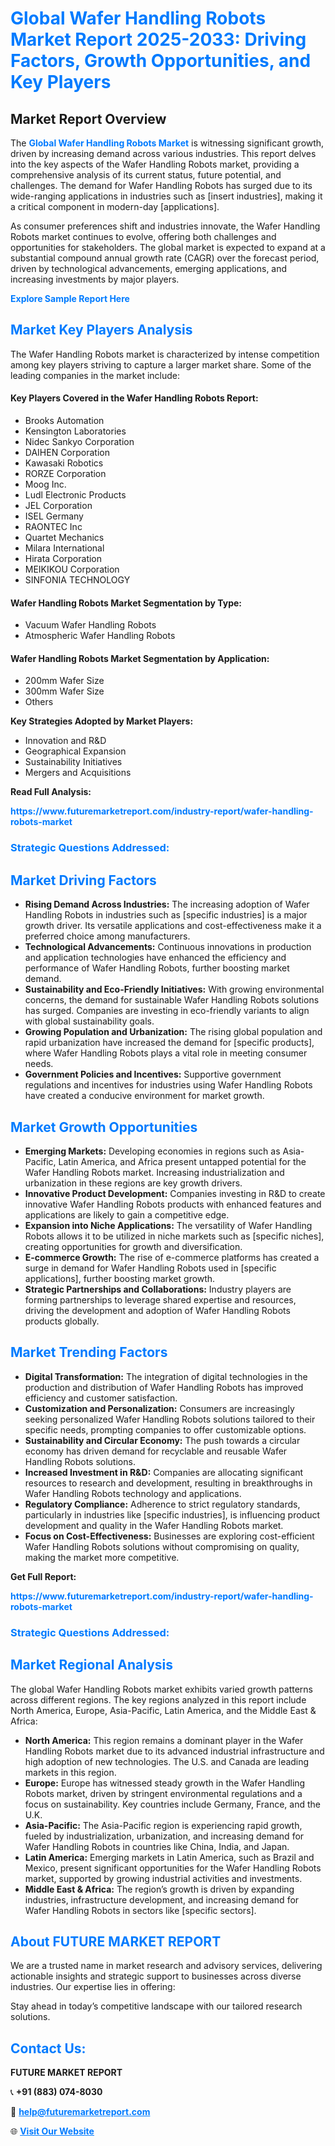 <h1 style="color: #007BFF;">Global Wafer Handling Robots Market Report 2025-2033: Driving Factors, Growth Opportunities, and Key Players</h1>

<section id="overview">
<h2>Market Report Overview</h2>
<p>The <a href="https://www.futuremarketreport.com/industry-report/wafer-handling-robots-market" style="color: #007BFF; text-decoration: none;"><strong>Global Wafer Handling Robots Market</strong></a> is witnessing significant growth, driven by increasing demand across various industries. This report delves into the key aspects of the Wafer Handling Robots market, providing a comprehensive analysis of its current status, future potential, and challenges. The demand for Wafer Handling Robots has surged due to its wide-ranging applications in industries such as [insert industries], making it a critical component in modern-day [applications].</p>
<p>As consumer preferences shift and industries innovate, the Wafer Handling Robots market continues to evolve, offering both challenges and opportunities for stakeholders. The global market is expected to expand at a substantial compound annual growth rate (CAGR) over the forecast period, driven by technological advancements, emerging applications, and increasing investments by major players.</p>
</section>

<section id="overview">
<p><a href="https://www.futuremarketreport.com/request-sample/reportId=41746" style="color: #007BFF; text-decoration: none;"><strong>Explore Sample Report Here</strong></a></p>
</section>

<section id="key-players">
<h2 style="color: #007BFF;">Market Key Players Analysis</h2>
<p>The Wafer Handling Robots market is characterized by intense competition among key players striving to capture a larger market share. Some of the leading companies in the market include:</p>
<h4>Key Players Covered in the Wafer Handling Robots Report:</h4>
<ul><li>Brooks Automation</li><li>Kensington Laboratories</li><li>Nidec Sankyo Corporation</li><li>DAIHEN Corporation</li><li>Kawasaki Robotics</li><li>RORZE Corporation</li><li>Moog Inc.</li><li>Ludl Electronic Products</li><li>JEL Corporation</li><li>ISEL Germany</li><li>RAONTEC Inc</li><li>Quartet Mechanics</li><li>Milara International</li><li>Hirata Corporation</li><li>MEIKIKOU Corporation</li><li>SINFONIA TECHNOLOGY</li></ul>
<h4>Wafer Handling Robots Market Segmentation by Type:</h4>
<ul><li>Vacuum Wafer Handling Robots</li><li>Atmospheric Wafer Handling Robots</li></ul>

<h4>Wafer Handling Robots Market Segmentation by Application:</h4>
<ul><li>200mm Wafer Size</li><li>300mm Wafer Size</li><li>Others</li></ul>
<p><strong>Key Strategies Adopted by Market Players:</strong></p>
<ul>
<li>Innovation and R&D</li>
<li>Geographical Expansion</li>
<li>Sustainability Initiatives</li>
<li>Mergers and Acquisitions</li>
</ul>
</section>

<section>
<p><strong>Read Full Analysis: </strong></p><a href="https://www.futuremarketreport.com/industry-report/wafer-handling-robots-market" style="color: #007BFF; text-decoration: none;"><strong>https://www.futuremarketreport.com/industry-report/wafer-handling-robots-market</strong></a>
<h3 style="color: #007BFF;">Strategic Questions Addressed:</h3>
</section>

<section id="driving-factors">
<h2 style="color: #007BFF;">Market Driving Factors</h2>
<ul>
<li><strong>Rising Demand Across Industries:</strong> The increasing adoption of Wafer Handling Robots in industries such as [specific industries] is a major growth driver. Its versatile applications and cost-effectiveness make it a preferred choice among manufacturers.</li>
<li><strong>Technological Advancements:</strong> Continuous innovations in production and application technologies have enhanced the efficiency and performance of Wafer Handling Robots, further boosting market demand.</li>
<li><strong>Sustainability and Eco-Friendly Initiatives:</strong> With growing environmental concerns, the demand for sustainable Wafer Handling Robots solutions has surged. Companies are investing in eco-friendly variants to align with global sustainability goals.</li>
<li><strong>Growing Population and Urbanization:</strong> The rising global population and rapid urbanization have increased the demand for [specific products], where Wafer Handling Robots plays a vital role in meeting consumer needs.</li>
<li><strong>Government Policies and Incentives:</strong> Supportive government regulations and incentives for industries using Wafer Handling Robots have created a conducive environment for market growth.</li>
</ul>
</section>

<section id="growth-opportunities">
<h2 style="color: #007BFF;">Market Growth Opportunities</h2>
<ul>
<li><strong>Emerging Markets:</strong> Developing economies in regions such as Asia-Pacific, Latin America, and Africa present untapped potential for the Wafer Handling Robots market. Increasing industrialization and urbanization in these regions are key growth drivers.</li>
<li><strong>Innovative Product Development:</strong> Companies investing in R&D to create innovative Wafer Handling Robots products with enhanced features and applications are likely to gain a competitive edge.</li>
<li><strong>Expansion into Niche Applications:</strong> The versatility of Wafer Handling Robots allows it to be utilized in niche markets such as [specific niches], creating opportunities for growth and diversification.</li>
<li><strong>E-commerce Growth:</strong> The rise of e-commerce platforms has created a surge in demand for Wafer Handling Robots used in [specific applications], further boosting market growth.</li>
<li><strong>Strategic Partnerships and Collaborations:</strong> Industry players are forming partnerships to leverage shared expertise and resources, driving the development and adoption of Wafer Handling Robots products globally.</li>
</ul>
</section>

<section id="trending-factors">
<h2 style="color: #007BFF;">Market Trending Factors</h2>
<ul>
<li><strong>Digital Transformation:</strong> The integration of digital technologies in the production and distribution of Wafer Handling Robots has improved efficiency and customer satisfaction.</li>
<li><strong>Customization and Personalization:</strong> Consumers are increasingly seeking personalized Wafer Handling Robots solutions tailored to their specific needs, prompting companies to offer customizable options.</li>
<li><strong>Sustainability and Circular Economy:</strong> The push towards a circular economy has driven demand for recyclable and reusable Wafer Handling Robots solutions.</li>
<li><strong>Increased Investment in R&D:</strong> Companies are allocating significant resources to research and development, resulting in breakthroughs in Wafer Handling Robots technology and applications.</li>
<li><strong>Regulatory Compliance:</strong> Adherence to strict regulatory standards, particularly in industries like [specific industries], is influencing product development and quality in the Wafer Handling Robots market.</li>
<li><strong>Focus on Cost-Effectiveness:</strong> Businesses are exploring cost-efficient Wafer Handling Robots solutions without compromising on quality, making the market more competitive.</li>
</ul>
</section>

<section>
<p><strong>Get Full Report: </strong></p><a href="https://www.futuremarketreport.com/industry-report/wafer-handling-robots-market" style="color: #007BFF; text-decoration: none;"><strong>https://www.futuremarketreport.com/industry-report/wafer-handling-robots-market</strong></a>
<h3 style="color: #007BFF;">Strategic Questions Addressed:</h3>
</section>


<section id="regional-analysis">
<h2 style="color: #007BFF;">Market Regional Analysis</h2>
<p>The global Wafer Handling Robots market exhibits varied growth patterns across different regions. The key regions analyzed in this report include North America, Europe, Asia-Pacific, Latin America, and the Middle East & Africa:</p>
<ul>
<li><strong>North America:</strong> This region remains a dominant player in the Wafer Handling Robots market due to its advanced industrial infrastructure and high adoption of new technologies. The U.S. and Canada are leading markets in this region.</li>
<li><strong>Europe:</strong> Europe has witnessed steady growth in the Wafer Handling Robots market, driven by stringent environmental regulations and a focus on sustainability. Key countries include Germany, France, and the U.K.</li>
<li><strong>Asia-Pacific:</strong> The Asia-Pacific region is experiencing rapid growth, fueled by industrialization, urbanization, and increasing demand for Wafer Handling Robots in countries like China, India, and Japan.</li>
<li><strong>Latin America:</strong> Emerging markets in Latin America, such as Brazil and Mexico, present significant opportunities for the Wafer Handling Robots market, supported by growing industrial activities and investments.</li>
<li><strong>Middle East & Africa:</strong> The region’s growth is driven by expanding industries, infrastructure development, and increasing demand for Wafer Handling Robots in sectors like [specific sectors].</li>
</ul>
</section>

<footer>
<h2 style="color: #007BFF;">About FUTURE MARKET REPORT</h2>
<p>We are a trusted name in market research and advisory services, delivering actionable insights and strategic support to businesses across diverse industries. Our expertise lies in offering:</p>

<p>Stay ahead in today’s competitive landscape with our tailored research solutions.</p>

<h2 style="color: #007BFF;">Contact Us:</h2>
<p><strong>FUTURE MARKET REPORT</strong></p>
<p>📞 <strong>+91 (883) 074-8030</strong></p>
<p>📧 <strong><a href="mailto:help@futuremarketreport.com" style="color: #007BFF;">help@futuremarketreport.com</a></strong></p>
<p>🌐 <strong><a href="https://www.futuremarketreport.com/" style="color: #007BFF;">Visit Our Website</a></strong></p>
</footer>
